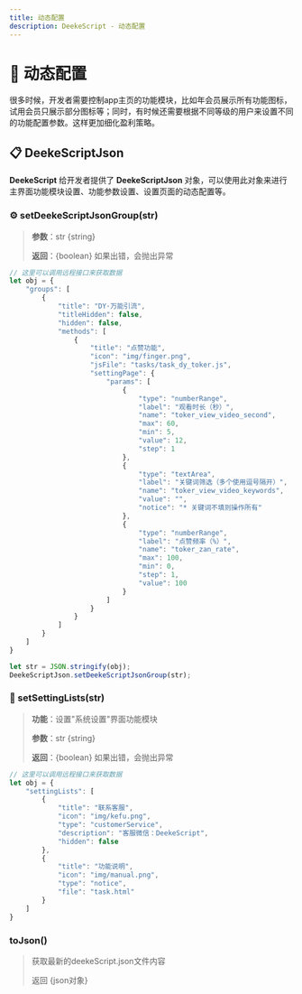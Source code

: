 ```yaml
---
title: 动态配置
description: DeekeScript - 动态配置
---
```


# 🔄 动态配置

很多时候，开发者需要控制app主页的功能模块，比如年会员展示所有功能图标，试用会员只展示部分图标等；同时，有时候还需要根据不同等级的用户来设置不同的功能配置参数。这样更加细化盈利策略。

## 📋 DeekeScriptJson

**DeekeScript** 给开发者提供了 **DeekeScriptJson** 对象，可以使用此对象来进行主界面功能模块设置、功能参数设置、设置页面的动态配置等。

### ⚙️ setDeekeScriptJsonGroup(str)

> **参数**：str {string}
> 
> **返回**：{boolean} 如果出错，会抛出异常

```javascript
// 这里可以调用远程接口来获取数据
let obj = {
    "groups": [
        {
            "title": "DY·万能引流",
            "titleHidden": false,
            "hidden": false,
            "methods": [
                {
                    "title": "点赞功能",
                    "icon": "img/finger.png",
                    "jsFile": "tasks/task_dy_toker.js",
                    "settingPage": {
                        "params": [
                            {
                                "type": "numberRange",
                                "label": "观看时长（秒）",
                                "name": "toker_view_video_second",
                                "max": 60,
                                "min": 5,
                                "value": 12,
                                "step": 1
                            },
                            {
                                "type": "textArea",
                                "label": "关键词筛选（多个使用逗号隔开）",
                                "name": "toker_view_video_keywords",
                                "value": "",
                                "notice": "* 关键词不填则操作所有"
                            },
                            {
                                "type": "numberRange",
                                "label": "点赞频率（%）",
                                "name": "toker_zan_rate",
                                "max": 100,
                                "min": 0,
                                "step": 1,
                                "value": 100
                            }
                        ]
                    }
                }
            ]
        }
    ]
}

let str = JSON.stringify(obj);
DeekeScriptJson.setDeekeScriptJsonGroup(str);
```

### 🔧 setSettingLists(str)

> **功能**：设置"系统设置"界面功能模块
> 
> **参数**：str {string}
> 
> **返回**：{boolean} 如果出错，会抛出异常

```javascript
// 这里可以调用远程接口来获取数据
let obj = {
    "settingLists": [
        {
            "title": "联系客服",
            "icon": "img/kefu.png",
            "type": "customerService",
            "description": "客服微信：DeekeScript",
            "hidden": false
        },
        {
            "title": "功能说明",
            "icon": "img/manual.png",
            "type": "notice",
            "file": "task.html"
        }
    ]
}
```

### toJson()

> 获取最新的deekeScript.json文件内容
> 
> 返回 {json对象}
